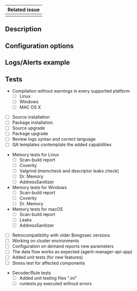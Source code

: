 |Related issue|
|---|
||

<!--
This template reflects sections that must be included in new Pull requests.
Contributions from the community are really appreciated. If this is the case, please add the
"contribution" to properly track the Pull Request.

Please fill the table above. Feel free to extend it at your convenience.
-->

## Description

<!--
Add a clear description of how the problem has been solved.
-->

## Configuration options

<!--
When proceed, this section should include new configuration parameters.
-->

## Logs/Alerts example

<!--
Paste here related logs and alerts
-->

## Tests

<!--
Depending on the affected components by this PR, the following checks should be selected and marked.
-->

<!-- Minimum checks required -->
- Compilation without warnings in every supported platform
  - [ ] Linux
  - [ ] Windows
  - [ ] MAC OS X
- [ ] Source installation
- [ ] Package installation
- [ ] Source upgrade
- [ ] Package upgrade
- [ ] Review logs syntax and correct language
- [ ] QA templates contemplate the added capabilities

<!-- Depending on the affected OS -->
- Memory tests for Linux
  - [ ] Scan-build report
  - [ ] Coverity
  - [ ] Valgrind (memcheck and descriptor leaks check)
  - [ ] Dr. Memory
  - [ ] AddressSanitizer
- Memory tests for Windows
  - [ ] Scan-build report
  - [ ] Coverity
  - [ ] Dr. Memory
- Memory tests for macOS
  - [ ] Scan-build report
  - [ ] Leaks
  - [ ] AddressSanitizer

<!-- Checks for huge PRs that affect the product more generally -->
- [ ] Retrocompatibility with older Bongosec versions
- [ ] Working on cluster environments
- [ ] Configuration on demand reports new parameters
- [ ] The data flow works as expected (agent-manager-api-app)
- [ ] Added unit tests (for new features)
- [ ] Stress test for affected components

<!-- Ruleset required checks, rules/decoder -->
- Decoder/Rule tests
  - [ ] Added unit testing files ".ini"
  - [ ] runtests.py executed without errors